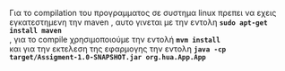 Για το compilation του προγραμματος σε συστημα linux πρεπει 
να εχεις εγκατεστημενη την maven , 
αυτο γινεται με την εντολη <b>```sudo apt-get install maven```</b><br>, 
για το compile χρησιμοποιούμε την εντολή <b>```mvm install```</b><br> 
και για την εκτελεση της εφαρμογης την εντολη <b>```java -cp target/Assigment-1.0-SNAPSHOT.jar org.hua.App.App```</b>

